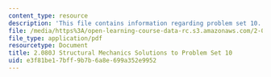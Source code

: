 ```yaml
---
content_type: resource
description: 'This file contains information regarding problem set 10. '
file: /media/https%3A/open-learning-course-data-rc.s3.amazonaws.com/2-080j-structural-mechanics-fall-2013/e3f81be17bff9b7b6a8e699a352e9952_MIT2_080JF13_ProbSet_10.pdf
file_type: application/pdf
resourcetype: Document
title: 2.080J Structural Mechanics Solutions to Problem Set 10
uid: e3f81be1-7bff-9b7b-6a8e-699a352e9952
---
```

